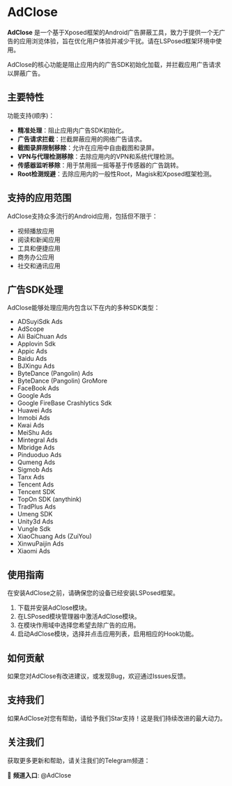 # AdClose

**AdClose** 是一个基于Xposed框架的Android广告屏蔽工具，致力于提供一个无广告的应用浏览体验，旨在优化用户体验并减少干扰。请在LSPosed框架环境中使用。

AdClose的核心功能是阻止应用内的广告SDK初始化加载，并拦截应用广告请求以屏蔽广告。


## 主要特性

功能支持(顺序)：

- **精准处理**：阻止应用内广告SDK初始化。
- **广告请求拦截**：拦截屏蔽应用的网络广告请求。
- **截图录屏限制移除**：允许在应用中自由截图和录屏。
- **VPN与代理检测移除**：去除应用内的VPN和系统代理检测。
- **传感器监听移除**：用于禁用摇一摇等基于传感器的广告跳转。
- **Root检测规避**：去除应用内的一般性Root，Magisk和Xposed框架检测。


## 支持的应用范围

AdClose支持众多流行的Android应用，包括但不限于：

- 视频播放应用
- 阅读和新闻应用
- 工具和便捷应用
- 商务办公应用
- 社交和通讯应用


## 广告SDK处理

AdClose能够处理应用内包含以下在内的多种SDK类型：

- ADSuyiSdk Ads
- AdScope
- Ali BaiChuan Ads
- Applovin Sdk
- Appic Ads
- Baidu Ads
- BJXingu Ads
- ByteDance (Pangolin) Ads
- ByteDance (Pangolin) GroMore
- FaceBook Ads
- Google Ads
- Google FireBase Crashlytics Sdk
- Huawei Ads
- Inmobi Ads
- Kwai Ads
- MeiShu Ads
- Mintegral Ads
- Mbridge Ads
- Pinduoduo Ads
- Qumeng Ads
- Sigmob Ads
- Tanx Ads
- Tencent Ads
- Tencent SDK
- TopOn SDK (anythink)
- TradPlus Ads
- Umeng SDK
- Unity3d Ads
- Vungle Sdk
- XiaoChuang Ads (ZuiYou)
- XinwuPaijin Ads
- Xiaomi Ads

## 使用指南

在安装AdClose之前，请确保您的设备已经安装LSPosed框架。

1. 下载并安装AdClose模块。
2. 在LSPosed模块管理器中激活AdClose模块。
3. 在模块作用域中选择您希望去除广告的应用。
4. 启动AdClose模块，选择并点击应用列表，启用相应的Hook功能。


## 如何贡献

如果您对AdClose有改进建议，或发现Bug，欢迎通过Issues反馈。


## 支持我们

如果AdClose对您有帮助，请给予我们Star支持！这是我们持续改进的最大动力。


## 关注我们

获取更多更新和帮助，请关注我们的Telegram频道：

🌟 **频道入口**: @AdClose
